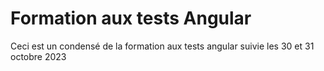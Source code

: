 # Formation aux tests Angular

Ceci est un condensé de la formation aux tests angular suivie les 30 et 31 octobre 2023